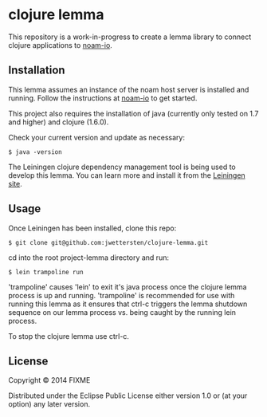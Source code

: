 # clojure lemma

This repository is a work-in-progress to create a lemma library to connect clojure applications to [noam-io](https://github.com/noam-io).

## Installation

This lemma assumes an instance of the noam host server is installed and running. Follow the instructions at [noam-io](https://github.com/noam-io) to get started.

This project also requires the installation of java (currently only tested on 1.7 and higher) and clojure (1.6.0).

Check your current version and update as necessary:

    $ java -version

The Leiningen clojure dependency management tool is being used to develop this lemma. You can learn more and install it from the [Leiningen site](http://leiningen.org/).

## Usage

Once Leiningen has been installed, clone this repo:

    $ git clone git@github.com:jwettersten/clojure-lemma.git

cd into the root project-lemma directory and run:

    $ lein trampoline run

'trampoline' causes 'lein' to exit it's java process once the clojure lemma process is up and running. 'trampoline' is recommended for use with running this lemma as it ensures that ctrl-c triggers the lemma shutdown sequence on our lemma process vs. being caught by the running lein process.  

To stop the clojure lemma use ctrl-c.

## License

Copyright © 2014 FIXME

Distributed under the Eclipse Public License either version 1.0 or (at
your option) any later version.
